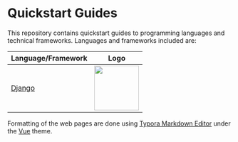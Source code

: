 # Quickstart Guides

This repository contains quickstart guides to programming languages and technical frameworks. Languages and frameworks included are:

Language/Framework | Logo
-- | --
[Django](https://alvii147.github.io/QuickstartGuides/Django/pages/DjangoQuickstartGuide) | [<img src="https://static.djangoproject.com/img/logos/django-logo-negative.png" height="100">](https://alvii147.github.io/QuickstartGuides/Django/pages/DjangoQuickstartGuide) 

Formatting of the web pages are done using [Typora Markdown Editor](https://typora.io/) under the [Vue](https://theme.typora.io/theme/Vue/) theme.

